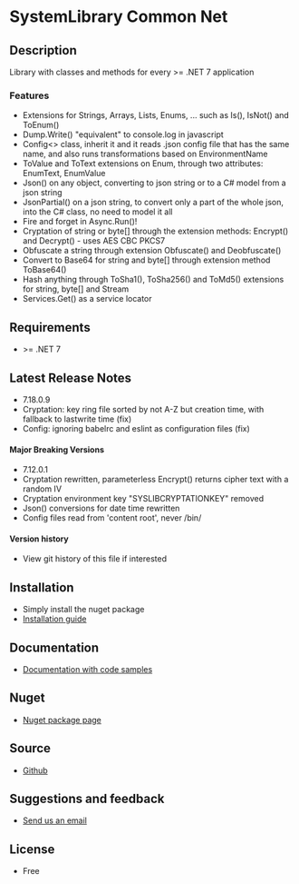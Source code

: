 # SystemLibrary Common Net

## Description
Library with classes and methods for every &gt;=  .NET 7 application

### Features
- Extensions for Strings, Arrays, Lists, Enums, ... such as Is(), IsNot() and ToEnum()
- Dump.Write() "equivalent" to console.log in javascript
- Config&lt;&gt; class, inherit it and it reads .json config file that has the same name, and also runs transformations based on EnvironmentName
- ToValue and ToText extensions on Enum, through two attributes: EnumText, EnumValue
- Json() on any object, converting to json string or to a C# model from a json string
- JsonPartial() on a json string, to convert only a part of the whole json, into the C# class, no need to model it all
- Fire and forget in Async.Run()!
- Cryptation of string or byte[] through the extension methods: Encrypt() and Decrypt() - uses AES CBC PKCS7
- Obfuscate a string through extension Obfuscate() and Deobfuscate()
- Convert to Base64 for string and byte[] through extension method ToBase64()
- Hash anything through ToSha1(), ToSha256() and ToMd5() extensions for string, byte[] and Stream
- Services.Get() as a service locator

## Requirements
- &gt;= .NET 7

## Latest Release Notes
- 7.18.0.9
- Cryptation: key ring file sorted by not A-Z but creation time, with fallback to lastwrite time (fix)
- Config: ignoring babelrc and eslint as configuration files (fix)

#### Major Breaking Versions
- 7.12.0.1
- Cryptation rewritten, parameterless Encrypt() returns cipher text with a random IV
- Cryptation environment key "SYSLIBCRYPTATIONKEY" removed
- Json() conversions for date time rewritten
- Config files read from 'content root', never /bin/
 
#### Version history 
- View git history of this file if interested

## Installation
- Simply install the nuget package
- [Installation guide](https://systemlibrary.github.io/systemlibrary-common-net/Install.html)

## Documentation
- [Documentation with code samples](https://systemlibrary.github.io/systemlibrary-common-net/)

## Nuget
- [Nuget package page](https://www.nuget.org/packages/SystemLibrary.Common.Net/)

## Source
- [Github](https://github.com/systemlibrary/systemlibrary-common-net)

## Suggestions and feedback
- [Send us an email](mailto:support@systemlibrary.com)

## License
- Free
